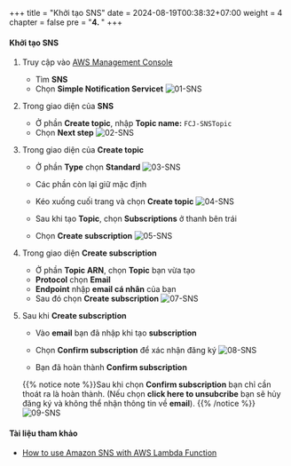 +++
title = "Khởi tạo SNS"
date = 2024-08-19T00:38:32+07:00
weight = 4
chapter = false
pre = "<b>4. </b>"
+++

#### Khởi tạo SNS

1. Truy cập vào
   [AWS Management Console](https://aws.amazon.com/vi/free/?gclid=CjwKCAjw_ZC2BhAQEiwAXSgClvWbbk-Y8aK5QEAweAN7K8tLmdmvIiZuLvrcXaHfX9HrfLJlZr3U2xoC6y4QAvD_BwE&trk=c4f45c53-585c-4b31-8fbf-d39fbcdc603a&sc_channel=ps&ef_id=CjwKCAjw_ZC2BhAQEiwAXSgClvWbbk-Y8aK5QEAweAN7K8tLmdmvIiZuLvrcXaHfX9HrfLJlZr3U2xoC6y4QAvD_BwE:G:s&s_kwcid=AL!4422!3!637354294239!e!!g!!aws!19043613274!143453611386&all-free-tier.sort-by=item.additionalFields.SortRank&all-free-tier.sort-order=asc&awsf.Free%20Tier%20Types=*all&awsf.Free%20Tier%20Categories=*all)

   - Tìm **SNS**
   - Chọn **Simple Notification Servicet**
     ![01-SNS](/images/5/5-sns-01.png?width=90pc)

2. Trong giao diện của **SNS**

   - Ở phần **Create topic**, nhập **Topic name:** `FCJ-SNSTopic`
   - Chọn **Next step**
     ![02-SNS](/images/5/5-sns-02.png?width=90pc)

3. Trong giao diện của **Create topic**

   - Ở phần **Type** chọn **Standard**
     ![03-SNS](/images/5/5-sns-03.png?width=90pc)

   - Các phần còn lại giữ mặc định
   - Kéo xuống cuối trang và chọn **Create topic**
     ![04-SNS](/images/5/5-sns-04.png?width=90pc)

   - Sau khi tạo **Topic**, chọn **Subscriptions** ở thanh bên trái
   - Chọn **Create subscription**
     ![05-SNS](/images/5/5-sns-05.png?width=90pc)

4. Trong giao diện **Create subscription**

   - Ở phần **Topic ARN**, chọn **Topic** bạn vừa tạo
   - **Protocol** chọn **Email**
   - **Endpoint** nhập **email cá nhân** của bạn
   - Sau đó chọn **Create subscription**
     ![07-SNS](/images/5/5-sns-07.png?width=90pc)

5. Sau khi **Create subscription**

   - Vào **email** bạn đã nhập khi tạo **subscription**
   - Chọn **Confirm subscription** để xác nhận đăng ký
     ![08-SNS](/images/5/5-sns-08.png?width=90pc)

   - Bạn đã hoàn thành **Confirm subscription**

   {{% notice note %}}Sau khi chọn **Confirm subscription** bạn chỉ cần thoát ra là hoàn thành. (Nếu chọn **click here to unsubcribe** bạn sẽ hủy đăng ký và không thể nhận thông tin về **email**).
   {{% /notice %}}
   ![09-SNS](/images/5/5-sns-09.png?width=90pc)

#### Tài liệu tham khảo

- [How to use Amazon SNS with AWS Lambda Function](https://medium.com/cloudnloud/how-to-use-aws-lambda-function-with-amazon-sns-e8fe38097725)
